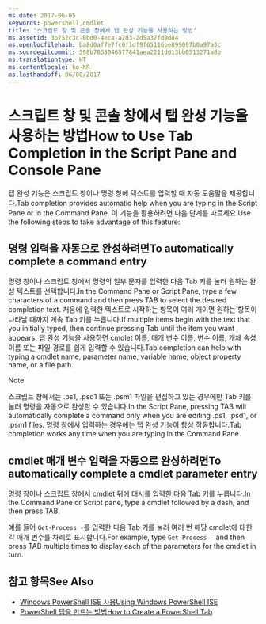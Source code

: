 ```yaml
---
ms.date: 2017-06-05
keywords: powershell,cmdlet
title: "스크립트 창 및 콘솔 창에서 탭 완성 기능을 사용하는 방법"
ms.assetid: 3b752c3c-0bd0-4eca-a2d3-2d5a37fd9d84
ms.openlocfilehash: ba8d0af7e7fc0f1df9f65116be899097b0a97a3c
ms.sourcegitcommit: 598b7835046577841aea2211d613bb8513271a8b
ms.translationtype: HT
ms.contentlocale: ko-KR
ms.lasthandoff: 06/08/2017
---
```

# <a name="how-to-use-tab-completion-in-the-script-pane-and-console-pane"></a><span data-ttu-id="6b4f0-103">스크립트 창 및 콘솔 창에서 탭 완성 기능을 사용하는 방법</span><span class="sxs-lookup"><span data-stu-id="6b4f0-103">How to Use Tab Completion in the Script Pane and Console Pane</span></span>
<span data-ttu-id="6b4f0-104">탭 완성 기능은 스크립트 창이나 명령 창에 텍스트를 입력할 때 자동 도움말을 제공합니다.</span><span class="sxs-lookup"><span data-stu-id="6b4f0-104">Tab completion provides automatic help when you are typing in the Script Pane or in the Command Pane.</span></span> <span data-ttu-id="6b4f0-105">이 기능을 활용하려면 다음 단계를 따르세요.</span><span class="sxs-lookup"><span data-stu-id="6b4f0-105">Use the following steps to take advantage of this feature:</span></span>

## <a name="to-automatically-complete-a-command-entry"></a><span data-ttu-id="6b4f0-106">명령 입력을 자동으로 완성하려면</span><span class="sxs-lookup"><span data-stu-id="6b4f0-106">To automatically complete a command entry</span></span>
<span data-ttu-id="6b4f0-107">명령 창이나 스크립트 창에서 명령의 일부 문자를 입력한 다음 Tab 키를 눌러 원하는 완성 텍스트를 선택합니다.</span><span class="sxs-lookup"><span data-stu-id="6b4f0-107">In the Command Pane or Script Pane, type a few characters of a command and then press TAB to select the desired completion text.</span></span> <span data-ttu-id="6b4f0-108">처음에 입력한 텍스트로 시작하는 항목이 여러 개이면 원하는 항목이 나타날 때까지 계속 Tab 키를 누릅니다.</span><span class="sxs-lookup"><span data-stu-id="6b4f0-108">If multiple items begin with the text that you initially typed, then continue pressing Tab until the item you want appears.</span></span> <span data-ttu-id="6b4f0-109">탭 완성 기능을 사용하면 cmdlet 이름, 매개 변수 이름, 변수 이름, 개체 속성 이름 또는 파일 경로를 쉽게 입력할 수 있습니다.</span><span class="sxs-lookup"><span data-stu-id="6b4f0-109">Tab completion can help with typing a cmdlet name, parameter name, variable name, object property name, or a file path.</span></span>

> [!NOTE]
> <span data-ttu-id="6b4f0-110">스크립트 창에서는 .ps1, .psd1 또는 .psm1 파일을 편집하고 있는 경우에만 Tab 키를 눌러 명령을 자동으로 완성할 수 있습니다.</span><span class="sxs-lookup"><span data-stu-id="6b4f0-110">In the Script Pane, pressing TAB will automatically complete a command only when you are editing .ps1, .psd1, or .psm1 files.</span></span> <span data-ttu-id="6b4f0-111">명령 창에서 입력하는 경우에는 탭 완성 기능이 항상 작동합니다.</span><span class="sxs-lookup"><span data-stu-id="6b4f0-111">Tab completion works any time when you are typing in the Command Pane.</span></span>

## <a name="to-automatically-complete-a-cmdlet-parameter-entry"></a><span data-ttu-id="6b4f0-112">cmdlet 매개 변수 입력을 자동으로 완성하려면</span><span class="sxs-lookup"><span data-stu-id="6b4f0-112">To automatically complete a cmdlet parameter entry</span></span>
<span data-ttu-id="6b4f0-113">명령 창이나 스크립트 창에서 cmdlet 뒤에 대시를 입력한 다음 Tab 키를 누릅니다.</span><span class="sxs-lookup"><span data-stu-id="6b4f0-113">In the Command Pane or Script pane, type a cmdlet followed by a dash, and then press TAB.</span></span>

<span data-ttu-id="6b4f0-114">예를 들어 `Get-Process -`를 입력한 다음 Tab 키를 눌러 여러 번 해당 cmdlet에 대한 각 매개 변수를 차례로 표시합니다.</span><span class="sxs-lookup"><span data-stu-id="6b4f0-114">For example, type `Get-Process -` and then press TAB multiple times to display each of the parameters for the cmdlet in turn.</span></span>

## <a name="see-also"></a><span data-ttu-id="6b4f0-115">참고 항목</span><span class="sxs-lookup"><span data-stu-id="6b4f0-115">See Also</span></span>
- [<span data-ttu-id="6b4f0-116">Windows PowerShell ISE 사용</span><span class="sxs-lookup"><span data-stu-id="6b4f0-116">Using Windows PowerShell ISE</span></span>](using-the-windows-powershell-ise.md)
- [<span data-ttu-id="6b4f0-117">PowerShell 탭을 만드는 방법</span><span class="sxs-lookup"><span data-stu-id="6b4f0-117">How to Create a PowerShell Tab</span></span>](How-to-Create-a-PowerShell-Tab-in-Windows-PowerShell-ISE.md)

